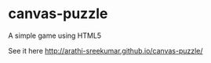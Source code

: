 canvas-puzzle
=============

A simple game using HTML5

See it here http://arathi-sreekumar.github.io/canvas-puzzle/
